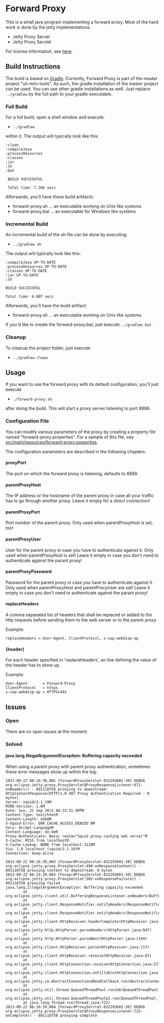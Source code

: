 # Forward Proxy

This is a small java program implementing a forward proxy.
Most of the hard work is done by the jetty implementations.

* Jetty Proxy Server
* Jetty Proxy Servlet

For license information, see [here](LICENSE.md).

## Build Instructions

The build is based on [Gradle](http://gradle.org).
Currently, Forward Proxy is part of the master project "uli-mini-tools".
As such, the gradle installation of the master project can be used.
You can use other gradle installations as well. Just replace `../gradlew`
by the full path to your gradle executable.

### Full Build

For a full build, open a shell window and execute:

* `../gradlew`

within it. The output will typically look like this:

    :clean
    :compileJava
    :processResources
    :classes
    :jar
    :sh
    :bat
     
     BUILD SUCCESSFUL
     
     Total time: 7.266 secs

Afterwards, you'll have these build artifacts:

* forward-proxy.sh ... an executable working on Unix like systems
* forward-proxy.bat ... an executable for Windows like systems

### Incremental Build

An incremental build of the sh file can be done by executing:

* `../gradlew sh`

The output will typically look like this:

    :compileJava UP-TO-DATE
    :processResources UP-TO-DATE
    :classes UP-TO-DATE
    :jar UP-TO-DATE
    :sh
    
    BUILD SUCCESSFUL
    
    Total time: 6.007 secs

Afterwards, you'll have the build artifact:

* forward-proxy.sh ... an executable working on Unix like systems

If you'd like to create the forward-proxy.bat, just execute `../gradlew bat`.

### Cleanup

To cleanup the project folder, just execute:

* `../gradlew clean`

## Usage

If you want to use the forward proxy with its default configuration, you'll just
execute

* `./forward-proxy.sh`

after doing the build. This will start a proxy server listening to port 8888.

### Configuration File

You can modify various parameters of the proxy by creating a property file
named "forward-proxy.properties". For a sample of this file, see
[src/main/resources/forward-proxy.properties](https://github.com/uli-heller/uli-mini-tools/blob/master/forward-proxy/src/main/resources/forward-proxy.properties).

The configuration parameters are described in the following chapters.

#### proxyPort

The port on which the forward proxy is listening, defaults to 8888.

#### parentProxyHost

The IP address or the hostname of the parent proxy in case
all your traffic has to go through another proxy. Leave it empty
for a direct connection!

#### parentProxyPort

Port number of the parent proxy. Only used when parentProxyHost is set, too!

#### parentProxyUser

User for the parent proxy in case you have to authenticate against it.
Only used when parentProxyHost is set! Leave it empty in case you
don't need to authenticate against the parant proxy!

#### parentProxyPassword

Password for the parent proxy in case you have to authenticate against it.
Only used when parentProxyHost and parentProcyUser are set!
Leave it empty in case you
don't need to authenticate against the parant proxy!

#### replaceHeaders

A comma separated list of headers that shall be replaced or
added to the http requests before sending them to the web
server or to the parent proxy.

Example:

    replaceHeaders = User-Agent, ClientProtocol, x-sap-webdisp-ap

#### {header}

For each header specified in 'replaceHeaders', an line defining
the value of the header has to show up.

Example:

    User-Agent       = Forward-Proxy
    ClientProtocol   = https
    x-sap-webdisp-ap = HTTPS=443

## Issues

### Open

There are no open issues at the moment.

### Solved

#### java.lang.IllegalArgumentException: Buffering capacity exceeded

When using a parent proxy with parent proxy authentication, sometimes these error messages
show up within the log:

    2013-09-22 06:16:39,002 [ForwardProxyServlet-832293601-30] DEBUG org.eclipse.jetty.proxy.ProxyServlet$ProxyResponseListener:671-onHeaders() - 891110758 proxying to downstream:
    HttpContentResponse[HTTP/1.0 407 Proxy Authentication Required - 0 bytes]
    Server: squid/3.1.19M
    MIME-Version: 1.0M
    Date: Sun, 22 Sep 2013 04:15:31 GMTM
    Content-Type: text/htmlM
    Content-Length: 4160M
    X-Squid-Error: ERR_CACHE_ACCESS_DENIED 0M
    Vary: Accept-LanguageM
    Content-Language: de-deM
    Proxy-Authenticate: Basic realm="Squid proxy-caching web server"M
    X-Cache: MISS from localhostM
    X-Cache-Lookup: NONE from localhost:3128M
    Via: 1.0 localhost (squid/3.1.19)M
    Connection: keep-alive
    
    2013-09-22 06:16:39,003 [ForwardProxyServlet-832293601-30] DEBUG org.eclipse.jetty.proxy.ProxyServlet:490-onResponseContent() - 891110758 proxying content to downstream: 0 bytes
    2013-09-22 06:16:39,003 [ForwardProxyServlet-832293601-30] DEBUG org.eclipse.jetty.proxy.ProxyServlet:502-onResponseFailure() - 891110758 proxying failed
    java.lang.IllegalArgumentException: Buffering capacity exceeded
            at org.eclipse.jetty.client.util.BufferingResponseListener.onHeaders(BufferingResponseListener.java:67)
            at org.eclipse.jetty.client.ResponseNotifier.notifyHeaders(ResponseNotifier.java:107)
            at org.eclipse.jetty.client.ResponseNotifier.notifyHeaders(ResponseNotifier.java:99)
            at org.eclipse.jetty.client.HttpReceiver.headerComplete(HttpReceiver.java:252)
            at org.eclipse.jetty.http.HttpParser.parseHeaders(HttpParser.java:947)
            at org.eclipse.jetty.http.HttpParser.parseNext(HttpParser.java:1194)
            at org.eclipse.jetty.client.HttpReceiver.parse(HttpReceiver.java:117)
            at org.eclipse.jetty.client.HttpReceiver.receive(HttpReceiver.java:83)
            at org.eclipse.jetty.client.HttpConnection.receive(HttpConnection.java:273)
            at org.eclipse.jetty.client.HttpConnection.onFillable(HttpConnection.java:261)
            at org.eclipse.jetty.io.AbstractConnection$ReadCallback.run(AbstractConnection.java:358)
            at org.eclipse.jetty.util.thread.QueuedThreadPool.runJob(QueuedThreadPool.java:601)
            at org.eclipse.jetty.util.thread.QueuedThreadPool$3.run(QueuedThreadPool.java:532)
            at java.lang.Thread.run(Thread.java:722)
    2013-09-22 06:16:39,004 [ForwardProxyServlet-832293601-30] DEBUG org.eclipse.jetty.proxy.ProxyServlet$ProxyResponseListener:725-onComplete() - 891110758 proxying complete


